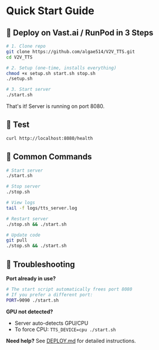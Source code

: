 # Quick Start Guide

## 🚀 Deploy on Vast.ai / RunPod in 3 Steps

```bash
# 1. Clone repo
git clone https://github.com/algae514/V2V_TTS.git
cd V2V_TTS

# 2. Setup (one-time, installs everything)
chmod +x setup.sh start.sh stop.sh
./setup.sh

# 3. Start server
./start.sh
```

That's it! Server is running on port 8080.

## 🧪 Test

```bash
curl http://localhost:8080/health
```

## 📝 Common Commands

```bash
# Start server
./start.sh

# Stop server
./stop.sh

# View logs
tail -f logs/tts_server.log

# Restart server
./stop.sh && ./start.sh

# Update code
git pull
./stop.sh && ./start.sh
```

## 🔧 Troubleshooting

**Port already in use?**
```bash
# The start script automatically frees port 8080
# If you prefer a different port:
PORT=9090 ./start.sh
```

**GPU not detected?**
- Server auto-detects GPU/CPU
- To force CPU: `TTS_DEVICE=cpu ./start.sh`

**Need help?**
See [DEPLOY.md](DEPLOY.md) for detailed instructions.

